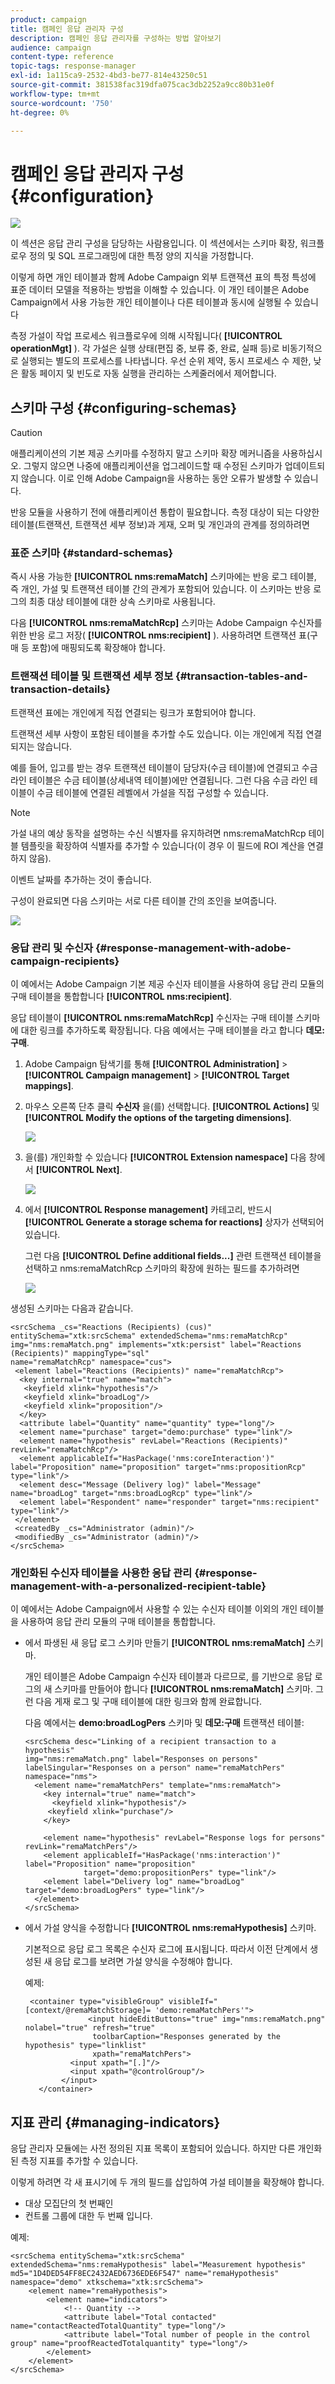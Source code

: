 ```yaml
---
product: campaign
title: 캠페인 응답 관리자 구성
description: 캠페인 응답 관리자를 구성하는 방법 알아보기
audience: campaign
content-type: reference
topic-tags: response-manager
exl-id: 1a115ca9-2532-4bd3-be77-814e43250c51
source-git-commit: 381538fac319dfa075cac3db2252a9cc80b31e0f
workflow-type: tm+mt
source-wordcount: '750'
ht-degree: 0%

---
```


# 캠페인 응답 관리자 구성{#configuration}

![](../../assets/v7-only.svg)

이 섹션은 응답 관리 구성을 담당하는 사람용입니다. 이 섹션에서는 스키마 확장, 워크플로우 정의 및 SQL 프로그래밍에 대한 특정 양의 지식을 가정합니다.

이렇게 하면 개인 테이블과 함께 Adobe Campaign 외부 트랜잭션 표의 특정 특성에 표준 데이터 모델을 적용하는 방법을 이해할 수 있습니다. 이 개인 테이블은 Adobe Campaign에서 사용 가능한 개인 테이블이나 다른 테이블과 동시에 실행될 수 있습니다

측정 가설이 작업 프로세스 워크플로우에 의해 시작됩니다( **[!UICONTROL operationMgt]** ). 각 가설은 실행 상태(편집 중, 보류 중, 완료, 실패 등)로 비동기적으로 실행되는 별도의 프로세스를 나타냅니다. 우선 순위 제약, 동시 프로세스 수 제한, 낮은 활동 페이지 및 빈도로 자동 실행을 관리하는 스케줄러에서 제어합니다.

## 스키마 구성 {#configuring-schemas}

>[!CAUTION]
>
>애플리케이션의 기본 제공 스키마를 수정하지 말고 스키마 확장 메커니즘을 사용하십시오. 그렇지 않으면 나중에 애플리케이션을 업그레이드할 때 수정된 스키마가 업데이트되지 않습니다. 이로 인해 Adobe Campaign을 사용하는 동안 오류가 발생할 수 있습니다.

반응 모듈을 사용하기 전에 애플리케이션 통합이 필요합니다. 측정 대상이 되는 다양한 테이블(트랜잭션, 트랜잭션 세부 정보)과 게재, 오퍼 및 개인과의 관계를 정의하려면

### 표준 스키마 {#standard-schemas}

즉시 사용 가능한 **[!UICONTROL nms:remaMatch]** 스키마에는 반응 로그 테이블, 즉 개인, 가설 및 트랜잭션 테이블 간의 관계가 포함되어 있습니다. 이 스키마는 반응 로그의 최종 대상 테이블에 대한 상속 스키마로 사용됩니다.

다음 **[!UICONTROL nms:remaMatchRcp]** 스키마는 Adobe Campaign 수신자를 위한 반응 로그 저장( **[!UICONTROL nms:recipient]** ). 사용하려면 트랜잭션 표(구매 등 포함)에 매핑되도록 확장해야 합니다.

### 트랜잭션 테이블 및 트랜잭션 세부 정보 {#transaction-tables-and-transaction-details}

트랜잭션 표에는 개인에게 직접 연결되는 링크가 포함되어야 합니다.

트랜잭션 세부 사항이 포함된 테이블을 추가할 수도 있습니다. 이는 개인에게 직접 연결되지는 않습니다.

예를 들어, 입고를 받는 경우 트랜잭션 테이블이 담당자(수금 테이블)에 연결되고 수금 라인 테이블은 수금 테이블(상세내역 테이블)에만 연결됩니다. 그런 다음 수금 라인 테이블이 수금 테이블에 연결된 레벨에서 가설을 직접 구성할 수 있습니다.

>[!NOTE]
>
>가설 내의 예상 동작을 설명하는 수신 식별자를 유지하려면 nms:remaMatchRcp 테이블 템플릿을 확장하여 식별자를 추가할 수 있습니다(이 경우 이 필드에 ROI 계산을 연결하지 않음).

이벤트 날짜를 추가하는 것이 좋습니다.

구성이 완료되면 다음 스키마는 서로 다른 테이블 간의 조인을 보여줍니다.

![](assets/response_data_model.png)

### 응답 관리 및 수신자 {#response-management-with-adobe-campaign-recipients}

이 예에서는 Adobe Campaign 기본 제공 수신자 테이블을 사용하여 응답 관리 모듈의 구매 테이블을 통합합니다 **[!UICONTROL nms:recipient]**.

응답 테이블이 **[!UICONTROL nms:remaMatchRcp]** 수신자는 구매 테이블 스키마에 대한 링크를 추가하도록 확장됩니다. 다음 예에서는 구매 테이블을 라고 합니다 **데모:구매**.

1. Adobe Campaign 탐색기를 통해 **[!UICONTROL Administration]** > **[!UICONTROL Campaign management]** > **[!UICONTROL Target mappings]**.
1. 마우스 오른쪽 단추 클릭 **수신자** 을(를) 선택합니다. **[!UICONTROL Actions]** 및 **[!UICONTROL Modify the options of the targeting dimensions]**.

   ![](assets/delivery_mapping1.png)

1. 을(를) 개인화할 수 있습니다 **[!UICONTROL Extension namespace]** 다음 창에서 **[!UICONTROL Next]**.

   ![](assets/delivery_mapping2.png)

1. 에서 **[!UICONTROL Response management]** 카테고리, 반드시 **[!UICONTROL Generate a storage schema for reactions]** 상자가 선택되어 있습니다.

   그런 다음 **[!UICONTROL Define additional fields...]** 관련 트랜잭션 테이블을 선택하고 nms:remaMatchRcp 스키마의 확장에 원하는 필드를 추가하려면

   ![](assets/delivery_mapping3.png)

생성된 스키마는 다음과 같습니다.

```
<srcSchema _cs="Reactions (Recipients) (cus)" entitySchema="xtk:srcSchema" extendedSchema="nms:remaMatchRcp" 
img="nms:remaMatch.png" implements="xtk:persist" label="Reactions (Recipients)" mappingType="sql"
name="remaMatchRcp" namespace="cus">  
 <element label="Reactions (Recipients)" name="remaMatchRcp">    
  <key internal="true" name="match">      
   <keyfield xlink="hypothesis"/>      
   <keyfield xlink="broadLog"/>      
   <keyfield xlink="proposition"/>    
  </key>    
  <attribute label="Quantity" name="quantity" type="long"/>    
  <element name="purchase" target="demo:purchase" type="link"/>    
  <element name="hypothesis" revLabel="Reactions (Recipients)" revLink="remaMatchRcp"/>    
  <element applicableIf="HasPackage('nms:coreInteraction')" label="Proposition" name="proposition" target="nms:propositionRcp" type="link"/>   
  <element desc="Message (Delivery log)" label="Message" name="broadLog" target="nms:broadLogRcp" type="link"/>    
  <element label="Respondent" name="responder" target="nms:recipient" type="link"/>  
 </element>  
 <createdBy _cs="Administrator (admin)"/>  
 <modifiedBy _cs="Administrator (admin)"/>
</srcSchema>
```

### 개인화된 수신자 테이블을 사용한 응답 관리 {#response-management-with-a-personalized-recipient-table}

이 예에서는 Adobe Campaign에서 사용할 수 있는 수신자 테이블 이외의 개인 테이블을 사용하여 응답 관리 모듈의 구매 테이블을 통합합니다.

* 에서 파생된 새 응답 로그 스키마 만들기 **[!UICONTROL nms:remaMatch]** 스키마.

   개인 테이블은 Adobe Campaign 수신자 테이블과 다르므로, 를 기반으로 응답 로그의 새 스키마를 만들어야 합니다 **[!UICONTROL nms:remaMatch]** 스키마. 그런 다음 게재 로그 및 구매 테이블에 대한 링크와 함께 완료합니다.

   다음 예에서는 **demo:broadLogPers** 스키마 및 **데모:구매** 트랜잭션 테이블:

   ```
   <srcSchema desc="Linking of a recipient transaction to a hypothesis"    
   img="nms:remaMatch.png" label="Responses on persons" labelSingular="Responses on a person" name="remaMatchPers" namespace="nms">
     <element name="remaMatchPers" template="nms:remaMatch">
       <key internal="true" name="match">
         <keyfield xlink="hypothesis"/>
        <keyfield xlink="purchase"/>
       </key>
   
       <element name="hypothesis" revLabel="Response logs for persons" revLink="remaMatchPers"/>
       <element applicableIf="HasPackage('nms:interaction')" label="Proposition" name="proposition"
                target="demo:propositionPers" type="link"/>
       <element label="Delivery log" name="broadLog" target="demo:broadLogPers" type="link"/>
     </element>
   </srcSchema>
   ```

* 에서 가설 양식을 수정합니다 **[!UICONTROL nms:remaHypothesis]** 스키마.

   기본적으로 응답 로그 목록은 수신자 로그에 표시됩니다. 따라서 이전 단계에서 생성된 새 응답 로그를 보려면 가설 양식을 수정해야 합니다.

   예제:

   ```
    <container type="visibleGroup" visibleIf="[context/@remaMatchStorage]= 'demo:remaMatchPers'">
                 <input hideEditButtons="true" img="nms:remaMatch.png" nolabel="true" refresh="true"
                  toolbarCaption="Responses generated by the hypothesis" type="linklist"
                  xpath="remaMatchPers">
             <input xpath="[.]"/>
             <input xpath="@controlGroup"/>
           </input>
      </container> 
   ```

## 지표 관리 {#managing-indicators}

응답 관리자 모듈에는 사전 정의된 지표 목록이 포함되어 있습니다. 하지만 다른 개인화된 측정 지표를 추가할 수 있습니다.

이렇게 하려면 각 새 표시기에 두 개의 필드를 삽입하여 가설 테이블을 확장해야 합니다.

* 대상 모집단의 첫 번째인
* 컨트롤 그룹에 대한 두 번째 입니다.

예제:

```
<srcSchema entitySchema="xtk:srcSchema" extendedSchema="nms:remaHypothesis" label="Measurement hypothesis" 
md5="1D4DED54FF8EC2432AED6736EDE6F547" name="remaHypothesis" namespace="demo" xtkschema="xtk:srcSchema">  
    <element name="remaHypothesis">    
        <element name="indicators">      
            <!-- Quantity -->      
            <attribute label="Total contacted" name="contactReactedTotalQuantity" type="long"/>
            <attribute label="Total number of people in the control group" name="proofReactedTotalquantity" type="long"/> 
        </element> 
    </element>
</srcSchema>
```

